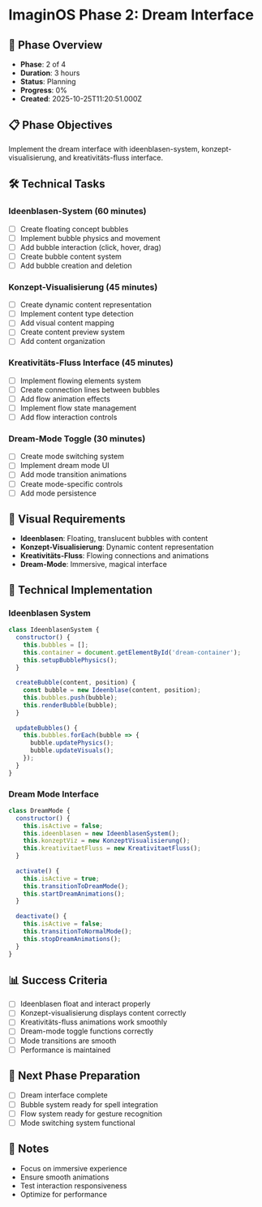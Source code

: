# ImaginOS Phase 2: Dream Interface

## 🎯 Phase Overview
- **Phase**: 2 of 4
- **Duration**: 3 hours
- **Status**: Planning
- **Progress**: 0%
- **Created**: 2025-10-25T11:20:51.000Z

## 📋 Phase Objectives
Implement the dream interface with ideenblasen-system, konzept-visualisierung, and kreativitäts-fluss interface.

## 🛠️ Technical Tasks

### Ideenblasen-System (60 minutes)
- [ ] Create floating concept bubbles
- [ ] Implement bubble physics and movement
- [ ] Add bubble interaction (click, hover, drag)
- [ ] Create bubble content system
- [ ] Add bubble creation and deletion

### Konzept-Visualisierung (45 minutes)
- [ ] Create dynamic content representation
- [ ] Implement content type detection
- [ ] Add visual content mapping
- [ ] Create content preview system
- [ ] Add content organization

### Kreativitäts-Fluss Interface (45 minutes)
- [ ] Implement flowing elements system
- [ ] Create connection lines between bubbles
- [ ] Add flow animation effects
- [ ] Implement flow state management
- [ ] Add flow interaction controls

### Dream-Mode Toggle (30 minutes)
- [ ] Create mode switching system
- [ ] Implement dream mode UI
- [ ] Add mode transition animations
- [ ] Create mode-specific controls
- [ ] Add mode persistence

## 🎨 Visual Requirements
- **Ideenblasen**: Floating, translucent bubbles with content
- **Konzept-Visualisierung**: Dynamic content representation
- **Kreativitäts-Fluss**: Flowing connections and animations
- **Dream-Mode**: Immersive, magical interface

## 🔧 Technical Implementation

### Ideenblasen System
```javascript
class IdeenblasenSystem {
  constructor() {
    this.bubbles = [];
    this.container = document.getElementById('dream-container');
    this.setupBubblePhysics();
  }
  
  createBubble(content, position) {
    const bubble = new Ideenblase(content, position);
    this.bubbles.push(bubble);
    this.renderBubble(bubble);
  }
  
  updateBubbles() {
    this.bubbles.forEach(bubble => {
      bubble.updatePhysics();
      bubble.updateVisuals();
    });
  }
}
```

### Dream Mode Interface
```javascript
class DreamMode {
  constructor() {
    this.isActive = false;
    this.ideenblasen = new IdeenblasenSystem();
    this.konzeptViz = new KonzeptVisualisierung();
    this.kreativitaetFluss = new KreativitaetFluss();
  }
  
  activate() {
    this.isActive = true;
    this.transitionToDreamMode();
    this.startDreamAnimations();
  }
  
  deactivate() {
    this.isActive = false;
    this.transitionToNormalMode();
    this.stopDreamAnimations();
  }
}
```

## 📊 Success Criteria
- [ ] Ideenblasen float and interact properly
- [ ] Konzept-visualisierung displays content correctly
- [ ] Kreativitäts-fluss animations work smoothly
- [ ] Dream-mode toggle functions correctly
- [ ] Mode transitions are smooth
- [ ] Performance is maintained

## 🚀 Next Phase Preparation
- [ ] Dream interface complete
- [ ] Bubble system ready for spell integration
- [ ] Flow system ready for gesture recognition
- [ ] Mode switching system functional

## 📝 Notes
- Focus on immersive experience
- Ensure smooth animations
- Test interaction responsiveness
- Optimize for performance
